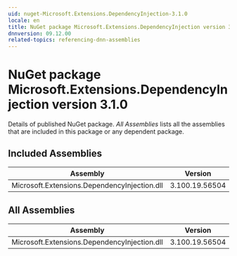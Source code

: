 ```yaml
---
uid: nuget-Microsoft.Extensions.DependencyInjection-3.1.0
locale: en
title: NuGet package Microsoft.Extensions.DependencyInjection version 3.1.0
dnnversion: 09.12.00
related-topics: referencing-dnn-assemblies
---
```


# NuGet package Microsoft.Extensions.DependencyInjection version 3.1.0
Details of published NuGet package.
*All Assemblies* lists all the assemblies that are included in this package or any dependent package.

## Included Assemblies

|Assembly|Version|
|---|---|
|Microsoft.Extensions.DependencyInjection.dll|3.100.19.56504|

## All Assemblies

|Assembly|Version|
|---|---|
|Microsoft.Extensions.DependencyInjection.dll|3.100.19.56504|

